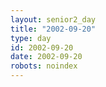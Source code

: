 ```yaml
---
layout: senior2_day
title: "2002-09-20"
type: day
id: 2002-09-20
date: 2002-09-20
robots: noindex
---
```



